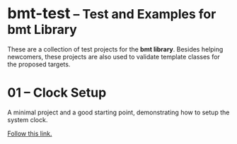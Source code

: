 # <big>bmt-test</big> &ndash; Test and Examples for bmt Library

These are a collection of test projects for the **bmt library**.
Besides helping newcomers, these projects are also used to validate
template classes for the proposed targets.

# 01 &ndash; Clock Setup

A minimal project and a good starting point, demonstrating how to setup 
the system clock.

[Follow this link.](examples/01-clock-tree/README.md)

